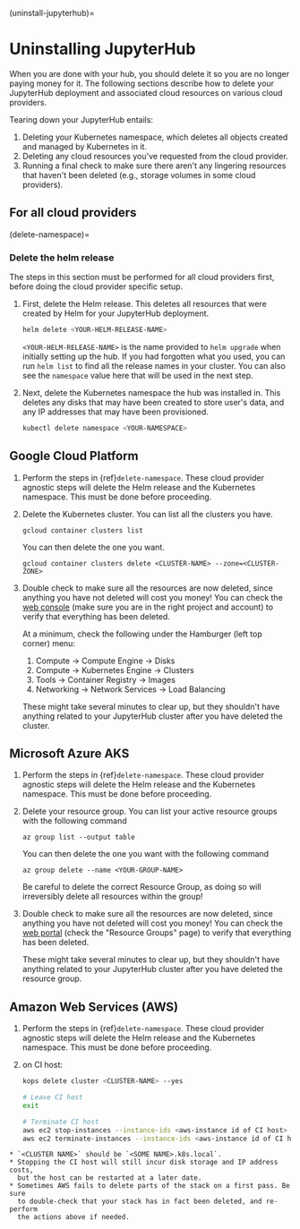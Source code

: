 (uninstall-jupyterhub)=

# Uninstalling JupyterHub

When you are done with your hub, you should delete it so you are no longer
paying money for it. The following sections describe how to delete your
JupyterHub deployment and associated cloud resources on various cloud providers.

Tearing down your JupyterHub entails:

1. Deleting your Kubernetes namespace, which deletes all objects created and
   managed by Kubernetes in it.
2. Deleting any cloud resources you've requested from the cloud provider.
3. Running a final check to make sure there aren't any lingering resources that
   haven't been deleted (e.g., storage volumes in some cloud providers).

## For all cloud providers

(delete-namespace)=

### Delete the helm release

The steps in this section must be performed for all cloud providers first,
before doing the cloud provider specific setup.

1. First, delete the Helm release. This deletes all resources that were created
   by Helm for your JupyterHub deployment.

   ```bash
   helm delete <YOUR-HELM-RELEASE-NAME>
   ```
   
   `<YOUR-HELM-RELEASE-NAME>` is the name provided to `helm upgrade` when
   initially setting up the hub. If you had forgotten what you used, you
   can run `helm list` to find all the release names in your cluster.
   You can also see the `namespace` value here that will be used in the next step.
   
2. Next, delete the Kubernetes namespace the hub was installed in. This deletes
   any disks that may have been created to store user's data, and any IP
   addresses that may have been provisioned.

   ```bash
   kubectl delete namespace <YOUR-NAMESPACE>
   ```

## Google Cloud Platform

1. Perform the steps in {ref}`delete-namespace`. These cloud provider agnostic
   steps will delete the Helm release and the Kubernetes namespace. This must be
   done before proceeding.
2. Delete the Kubernetes cluster. You can list all the clusters you have.

   ```
   gcloud container clusters list
   ```

   You can then delete the one you want.

   ```
   gcloud container clusters delete <CLUSTER-NAME> --zone=<CLUSTER-ZONE>
   ```
3. Double check to make sure all the resources are now deleted, since anything you
   have not deleted will cost you money! You can check the [web console](<https://console.cloud.google.com>)
   (make sure you are in the right project and account) to verify that everything
   has been deleted.

   At a minimum, check the following under the Hamburger (left top corner) menu:

   1. Compute -> Compute Engine -> Disks
   2. Compute -> Kubernetes Engine -> Clusters
   3. Tools -> Container Registry -> Images
   4. Networking -> Network Services -> Load Balancing

   These might take several minutes to clear up, but they shouldn't have anything
   related to your JupyterHub cluster after you have deleted the cluster.

## Microsoft Azure AKS

1. Perform the steps in {ref}`delete-namespace`. These cloud provider agnostic
   steps will delete the Helm release and the Kubernetes namespace. This must be
   done before proceeding.
2. Delete your resource group. You can list your active resource groups with
   the following command

   ```
   az group list --output table
   ```

   You can then delete the one you want with the following command

   ```
   az group delete --name <YOUR-GROUP-NAME>
   ```

   Be careful to delete the correct Resource Group, as doing so will irreversibly
   delete all resources within the group!
3. Double check to make sure all the resources are now deleted, since anything you
   have not deleted will cost you money! You can check the [web portal](<https://portal.azure.com>)
   (check the "Resource Groups" page) to verify that everything has been deleted.

   These might take several minutes to clear up, but they shouldn't have anything
   related to your JupyterHub cluster after you have deleted the resource group.

## Amazon Web Services (AWS)

1. Perform the steps in {ref}`delete-namespace`. These cloud provider agnostic
   steps will delete the Helm release and the Kubernetes namespace. This must be
   done before proceeding.
2. on CI host:

   ```bash
   kops delete cluster <CLUSTER-NAME> --yes
   
   # Leave CI host
   exit
   
   # Terminate CI host
   aws ec2 stop-instances --instance-ids <aws-instance id of CI host>
   aws ec2 terminate-instances --instance-ids <aws-instance id of CI host>
   ```

```{note}
* `<CLUSTER NAME>` should be `<SOME NAME>.k8s.local`.
* Stopping the CI host will still incur disk storage and IP address costs,
  but the host can be restarted at a later date.
* Sometimes AWS fails to delete parts of the stack on a first pass. Be sure
  to double-check that your stack has in fact been deleted, and re-perform
  the actions above if needed.
```
